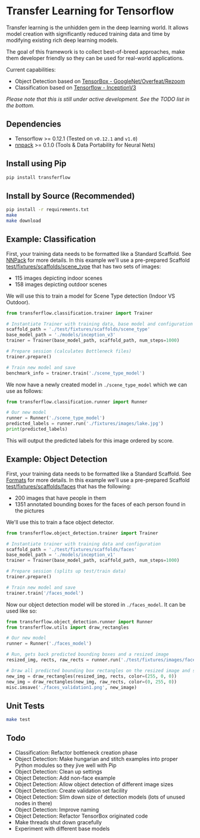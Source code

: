 
# Transfer Learning for Tensorflow

Transfer learning is the unhidden gem in the deep learning world. It allows model creation with significantly reduced training data and time by modifying existing rich deep learning models.

The goal of this framework is to collect best-of-breed approaches, make them developer friendly so they can be used for real-world applications.

Current capabilities:

* Object Detection based on [TensorBox - GoogleNet/Overfeat/Rezoom](https://github.com/TensorBox/TensorBox)
* Classification based on [Tensorflow - InceptionV3](https://www.tensorflow.org/how_tos/image_retraining/)

_Please note that this is still under active development. See the TODO list in the bottom._

## Dependencies

* Tensorflow >= 0.12.1 (Tested on `v0.12.1` and `v1.0`)
* [nnpack](https://github.com/dominiek/nnpack) >= 0.1.0 (Tools & Data Portability for Neural Nets)

## Install using Pip

```bash
pip install transferflow
```

## Install by Source (Recommended)

```bash
pip install -r requirements.txt
make
make download
```

## Example: Classification

First, your training data needs to be formatted like a Standard Scaffold. See [NNPack](https://github.com/dominiek/nnpack) for more details. In this example we'll use a pre-prepared Scaffold [test/fixtures/scaffolds/scene_type](test/fixtures/scaffolds/scene_type) that has two sets of images:

* 115 images depicting indoor scenes
* 158 images depicting outdoor scenes

We will use this to train a model for Scene Type detection (Indoor VS Outdoor).

```python
from transferflow.classification.trainer import Trainer

# Instantiate Trainer with training data, base model and configuration
scaffold_path = './test/fixtures/scaffolds/scene_type'
base_model_path = './models/inception_v3'
trainer = Trainer(base_model_path, scaffold_path, num_steps=1000)

# Prepare session (calculates Bottleneck files)
trainer.prepare()

# Train new model and save
benchmark_info = trainer.train('./scene_type_model')
```

We now have a newly created model in `./scene_type_model` which we can use as follows:

```python
from transferflow.classification.runner import Runner

# Our new model
runner = Runner('./scene_type_model')
predicted_labels = runner.run('./fixtures/images/lake.jpg')
print(predicted_labels)
```

This will output the predicted labels for this image ordered by score.

## Example: Object Detection

First, your training data needs to be formatted like a Standard Scaffold. See [Formats](FORMATS.md) for more details. In this example we'll use a pre-prepared Scaffold [test/fixtures/scaffolds/faces](test/fixtures/scaffolds/faces) that has the following:

* 200 images that have people in them
* 1351 annotated bounding boxes for the faces of each person found in the pictures

We'll use this to train a face object detector.

```python
from transferflow.object_detection.trainer import Trainer

# Instantiate trainer with training data and configuration
scaffold_path = './test/fixtures/scaffolds/faces'
base_model_path = './models/inception_v1'
trainer = Trainer(base_model_path, scaffold_path, num_steps=1000)

# Prepare session (splits up test/train data)
trainer.prepare()

# Train new model and save
trainer.train('/faces_model')
```

Now our object detection model will be stored in `./faces_model`. It can be used like so:

```python
from transferflow.object_detection.runner import Runner
from transferflow.utils import draw_rectangles

# Our new model
runner = Runner('./faces_model')

# Run, gets back predicted bounding boxes and a resized image
resized_img, rects, raw_rects = runner.run('./test/fixtures/images/faces1.png')

# Draw all predicted bounding box rectangles on the resized image and store
new_img = draw_rectangles(resized_img, rects, color=(255, 0, 0))
new_img = draw_rectangles(new_img, raw_rects, color=(0, 255, 0))
misc.imsave('./faces_validation1.png', new_image)
```

## Unit Tests

```bash
make test
```

## Todo

* Classification: Refactor bottleneck creation phase
* Object Detection: Make hungarian and stitch examples into proper Python modules so they jive well with Pip
* Object Detection: Clean up settings
* Object Detection: Add non-face example
* Object Detection: Allow object detection of different image sizes
* Object Detection: Create validation set facility
* Object Detection: Slim down size of detection models (lots of unused nodes in there)
* Object Detection: Improve naming
* Object Detection: Refactor TensorBox originated code
* Make threads shut down gracefully
* Experiment with different base models
